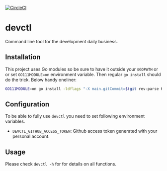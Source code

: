 [![CircleCI](https://circleci.com/gh/giantswarm/devctl.svg?style=shield&circle-token=5f432129bee4f3b1d8a875c5c2bf8aed0cda6bea)](https://circleci.com/gh/giantswarm/devctl)

# devctl

Command line tool for the development daily business.

## Installation

This project uses Go modules so be sure to have it outside your `$GOPATH` or or
set `GO111MODULE=on` environment variable. Then regular `go install` should do
the trick. Below handy oneliner:

```sh
GO111MODULE=on go install -ldflags "-X main.gitCommit=$(git rev-parse HEAD)" .
```

## Configuration

To be able to fully use `devctl` you need to set following environment variables.

- `DEVCTL_GITHUB_ACCESS_TOKEN`: Github access token generated with your
  personal account.

## Usage

Please check `devctl -h` for for details on all functions.
